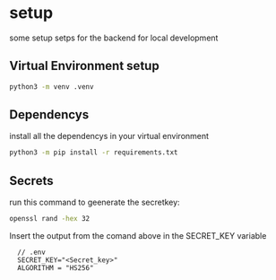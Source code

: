 # setup 
 some setup setps for the backend for local development



## Virtual Environment setup
```bash
python3 -m venv .venv
```
## Dependencys

install all the dependencys in your virtual environment
```bash
python3 -m pip install -r requirements.txt

```


## Secrets
  
run this command to geenerate the secretkey:

```bash
openssl rand -hex 32

```
 Insert the output from the comand above in the SECRET_KEY variable
```
  // .env
  SECRET_KEY="<Secret_key>"
  ALGORITHM = "HS256"
```
